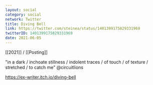 ```yaml
---
layout: social
category: social
network: Twitter
title: Diving Bell
link: https://twitter.com/steinea/status/1401399175829331969
twitterID: 1401399175829331969
date: 2021-06-05
---
```


[[2021]] / [[Posting]]

"in a dark / inchoate stillness / indolent traces / of touch / of texture / stretched / to catch me" @circuitlions

<https://ex-writer.itch.io/diving-bell>
